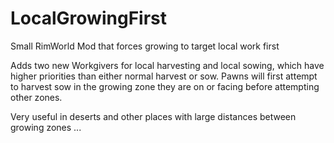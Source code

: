 # LocalGrowingFirst
Small RimWorld Mod that forces growing to target local work first

Adds two new Workgivers for local harvesting and local sowing, which have higher priorities than either normal harvest or sow. Pawns will first attempt to harvest sow in the growing zone they are on or facing before attempting other zones.

Very useful in deserts and other places with large distances between growing zones ...
